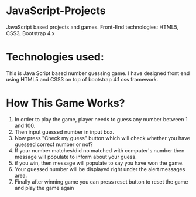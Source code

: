 # JavaScript-Projects
JavaScript based projects and games. Front-End technologies: HTML5, CSS3, Bootstrap 4.x 

# Technologies used:
This is Java Script based number guessing game. I have designed front end using HTML5 and CSS3 on top of bootstrap 4.1 css framework.

# How This Game Works?
1. In order to play the game, player needs to guess any number between 1 and 100. 
2. Then input guessed number in input box.
3. Now press "Check my guess" button which will check whether you have guessed correct number or not?
4. If your number matches/did no matched with computer's number then message will populate to inform about your guess.
5. if you win, then message will populate to say you have won the game.
6. Your guessed number will be displayed right under the alert messages area.
7. Finally after winning game you can press reset button to reset the game and play the game again




